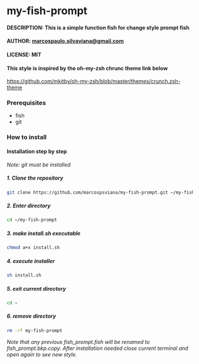# my-fish-prompt

#### DESCRIPTION: This is a simple function fish for change style prompt fish                   
                                                                        
#### AUTHOR: marcospaulo.silvaviana@gmail.com                                  
#### LICENSE: MIT                                                              
#### This style is inspired by the oh-my-zsh chrunc theme link below   

https://github.com/mkitby/oh-my-zsh/blob/master/themes/crunch.zsh-theme

### Prerequisites

- fish
- git

### How to install

#### Installation step by step
 
_Note: git must be installed_


##### 1. Clone the repository 

```sh
git clone https://github.com/marcospsviana/my-fish-prompt.git ~/my-fish-prompt
```



##### 2. Enter directory


```sh
cd ~/my-fish-prompt
```

##### 3. make install.sh executable

```sh
chmod a+x install.sh
```

##### 4. execute installer

```sh
sh install.sh
```
##### 5. exit current directory

```sh
cd ~
```

##### 6. remove directory

```sh
rm -rf my-fish-prompt
```


_Note that any previous fish_prompt.fish will be renamed to fish_prompt.bkp.copy. After installation needed close current terminal and open again to see new style._

